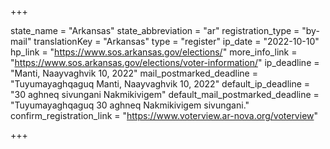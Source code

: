 +++

state_name = "Arkansas"
state_abbreviation = "ar"
registration_type = "by-mail"
translationKey = "Arkansas"
type = "register"
ip_date = "2022-10-10"
hp_link = "https://www.sos.arkansas.gov/elections/"
more_info_link = "https://www.sos.arkansas.gov/elections/voter-information/"
ip_deadline = "Manti, Naayvaghvik 10, 2022"
mail_postmarked_deadline = "Tuyumayaghqaguq Manti, Naayvaghvik 10, 2022"
default_ip_deadline = "30 aghneq sivungani Nakmikivigem"
default_mail_postmarked_deadline = "Tuyumayaghqaguq 30 aghneq Nakmikivigem sivungani."
confirm_registration_link = "https://www.voterview.ar-nova.org/voterview"

+++